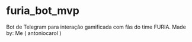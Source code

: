 # furia_bot_mvp
Bot de Telegram para interação gamificada com fãs do time FURIA. Made by: Me ( antoniocarol )
